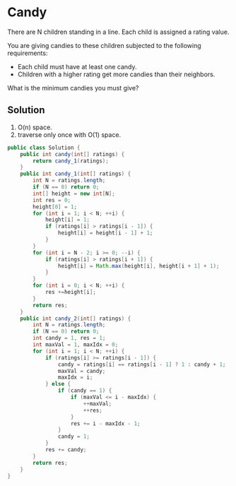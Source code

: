 # Candy

There are N children standing in a line. Each child is assigned a rating value.

You are giving candies to these children subjected to the following requirements:

+ Each child must have at least one candy.
+ Children with a higher rating get more candies than their neighbors.

What is the minimum candies you must give?

## Solution

1. O(n) space.
2. traverse only once with O(1) space.

```java
public class Solution {
    public int candy(int[] ratings) {
        return candy_1(ratings);
    }
    public int candy_1(int[] ratings) {
        int N = ratings.length;
        if (N == 0) return 0;
        int[] height = new int[N];
        int res = 0;
        height[0] = 1;
        for (int i = 1; i < N; ++i) {
            height[i] = 1;
            if (ratings[i] > ratings[i - 1]) {
                height[i] = height[i - 1] + 1;
            }
        }
        for (int i = N - 2; i >= 0; --i) {
            if (ratings[i] > ratings[i + 1]) {
                height[i] = Math.max(height[i], height[i + 1] + 1);
            }
        }
        for (int i = 0; i < N; ++i) {
            res +=height[i];
        }
        return res;
    }
    public int candy_2(int[] ratings) {
        int N = ratings.length;
        if (N == 0) return 0;
        int candy = 1, res = 1;
        int maxVal = 1, maxIdx = 0;
        for (int i = 1; i < N; ++i) {
            if (ratings[i] >= ratings[i - 1]) {
                candy = ratings[i] == ratings[i - 1] ? 1 : candy + 1;
                maxVal = candy;
                maxIdx = i;
            } else {
                if (candy == 1) {
                    if (maxVal <= i - maxIdx) {
                        ++maxVal;
                        ++res;
                    }
                    res += i - maxIdx - 1;
                }
                candy = 1;
            }
            res += candy;
        }
        return res;
    }
}
```